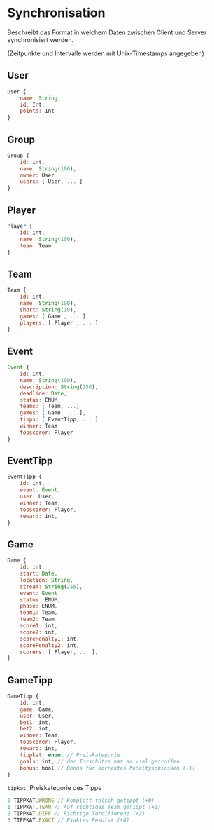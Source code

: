# Synchronisation

Beschreibt das Format in welchem Daten zwischen Client und Server synchronisiert werden.

(Zeitpunkte und Intervalle werden mit Unix-Timestamps angegeben)

## User

```js
User {
    name: String,
    id: Int,
    points: Int
}
```

## Group

```js
Group {
    id: int,
    name: String(100),
    owner: User
    users: [ User, ... ]
}
```

## Player

```js
Player {
    id: int,
    name: String(100),
    team: Team
}
```

## Team

```js
Team {
    id: int,
    name: String(100),
    short: String(10),
    games: [ Game , ... ]
    players: [ Player , ... ]
}
```

## Event

```js
Event {
    id: int,
    name: String(100),
    description: String(256),
    deadline: Date,
    status: ENUM,
    teams: [ Team, ...]
    games: [ Game, ... ],
    tipps: [ EventTipp, ... ]
    winner: Team
    topscorer: Player
}
```

## EventTipp

```js
EventTipp {
    id: int,
    event: Event,
    user: User,
    winner: Team,
    topscorer: Player,
    reward: int,
}
```

## Game

```js
Game {
    id: int,
    start: Date,
    location: String,
    stream: String(255),
    event: Event
    status: ENUM,
    phase: ENUM,
    team1: Team,
    team2: Team
    score1: int,
    score2: int,
    scorePenalty1: int,
    scorePenalty2: int,
    scorers: [ Player, ... ],
}
```

## GameTipp

```js
GameTipp {
    id: int,
    game: Game,
    user: User,
    bet1: int,
    bet2: int,
    winner: Team,
    topscorer: Player,
    reward: int,
    tippkat: enum, // Preiskategorie
    goals: int, // der Torschütze hat so viel getroffen
    bonus: bool // Bonus für korrektes Penaltyschiessen (+1)
}
```

`tipkat`: Preiskategorie des Tipps
```js
0 TIPPKAT.WRONG // Komplett falsch getippt (+0)
1 TIPPKAT.TEAM // Auf richtiges Team getippt (+1)
2 TIPPKAT.DIFF // Richtige Tordifferenz (+2)
3 TIPPKAT.EXACT // Exaktes Resulat (+4)
```
